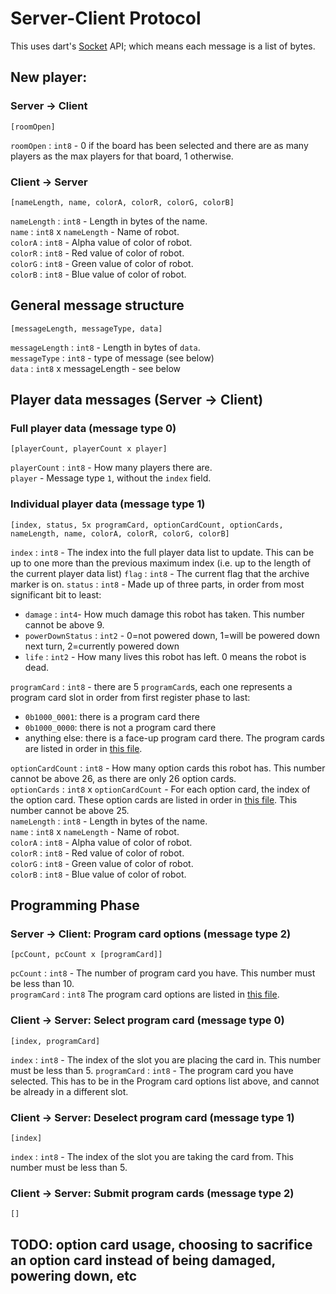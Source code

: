 # Server-Client Protocol
This uses dart's [Socket](https://api.dart.dev/stable/3.3.0/dart-io/Socket-class.html) API; which means each message is a list of bytes.<br>
## New player:
### Server -> Client
`[roomOpen]`

`roomOpen` : `int8` - 0 if the board has been selected and there are as many players as the max players for that board, 1 otherwise.
### Client -> Server
`[nameLength, name, colorA, colorR, colorG, colorB]`

`nameLength` : `int8` - Length in bytes of the name.<br>
`name` : `int8` x `nameLength` - Name of robot.<br>
`colorA` : `int8` - Alpha value of color of robot.<br>
`colorR` : `int8` - Red value of color of robot.<br>
`colorG` : `int8` - Green value of color of robot.<br>
`colorB` : `int8` - Blue value of color of robot.
## General message structure
`[messageLength, messageType, data]`

`messageLength` : `int8` - Length in bytes of `data`.<br>
`messageType` : `int8` - type of message (see below)<br>
`data` : `int8` x messageLength - see below
## Player data messages (Server -> Client)
### Full player data (message type 0)

`[playerCount, playerCount x player]`

`playerCount` : `int8` - How many players there are.<br>
`player` - Message type `1`, without the `index` field.

### Individual player data (message type 1)

`[index, status, 5x programCard, optionCardCount, optionCards, nameLength, name, colorA, colorR, colorG, colorB]`

`index` : `int8` - The index into the full player data list to update. This can be up to one more than the previous maximum index (i.e. up to the length of the current player data list)
`flag` : `int8` - The current flag that the archive marker is on.
`status` : `int8` - Made up of three parts, in order from most significant bit to least:
- `damage` : `int4`- How much damage this robot has taken. This number cannot be above 9.
- `powerDownStatus` : `int2` - 0=not powered down, 1=will be powered down next turn, 2=currently powered down
- `life` : `int2` - How many lives this robot has left. 0 means the robot is dead.

`programCard` : `int8` - there are 5 `programCard`s, each one represents a program card slot in order from first register phase to last:
- `0b1000_0001`: there is a program card there
- `0b1000_0000`: there is not a program card there
- anything else: there is a face-up program card there. The program cards are listed in order in [this file](roborally_server/program_cards.txt).

`optionCardCount` : `int8` - How many option cards this robot has. This number cannot be above 26, as there are only 26 option cards.<br>
`optionCards` : `int8` x `optionCardCount` - For each option card, the index of the option card. These option cards are listed in order in [this file](roborally_client/option_cards.txt). This number cannot be above 25.<br>
`nameLength` : `int8` - Length in bytes of the name.<br>
`name` : `int8` x `nameLength` - Name of robot.<br>
`colorA` : `int8` - Alpha value of color of robot.<br>
`colorR` : `int8` - Red value of color of robot.<br>
`colorG` : `int8` - Green value of color of robot.<br>
`colorB` : `int8` - Blue value of color of robot.
## Programming Phase
### Server -> Client: Program card options (message type 2)

`[pcCount, pcCount x [programCard]]`

`pcCount` : `int8` - The number of program card you have. This number must be less than 10.<br>
`programCard` : `int8` The program card options are listed in [this file](program_cards.txt).

### Client -> Server: Select program card (message type 0)

`[index, programCard]`

`index` : `int8` - The index of the slot you are placing the card in. This number must be less than 5.
`programCard` : `int8` - The program card you have selected. This has to be in the Program card options list above, and cannot be already in a different slot.

### Client -> Server: Deselect program card (message type 1)

`[index]`

`index` : `int8` - The index of the slot you are taking the card from. This number must be less than 5.

### Client -> Server: Submit program cards (message type 2)

`[]`
## TODO: option card usage, choosing to sacrifice an option card instead of being damaged, powering down, etc